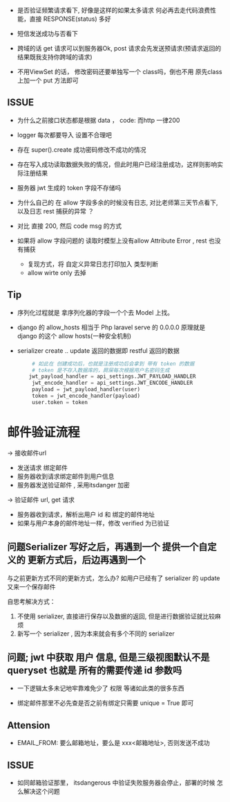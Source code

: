- 是否验证频繁请求看下, 好像是这样的如果太多请求 何必再去走代码浪费性能，直接 RESPONSE(status) 多好
- 短信发送成功与否看下

- 跨域的话 get 请求可以到服务器Ok, post 请求会先发送预请求(预请求返回的结果既我支持你跨域的请求)

- 不用ViewSet 的话， 修改密码还要单独写一个 class吗，倒也不用 原先class 上加一个 put 方法即可



## ISSUE
- 为什么之前接口状态都是根据  data ， code: 而http 一律200

- logger 每次都要导入 设置不合理吧

- 存在 super().create 成功密码修改不成功的情况
- 存在写入成功读取数据失败的情况，但此时用户已经注册成功，这样则影响实际注册结果

- 服务器 jwt 生成的 token 字段不存储吗

- 为什么自己的 在 allow 字段多余的时候没有日志, 对比老师第三天节点看下, 以及日志 rest 捕获的异常 ？

- 对比 直接 200, 然后 code msg 的方式

- 如果将 allow 字段问题的 读取时模型上没有allow Attribute Error , rest 也没有捕获
     
     - 复现方式，将 自定义异常日志打印加入 类型判断
     - allow wirte only 去掉

## Tip

- 序列化过程就是 拿序列化器的字段一个个去 Model 上找。

- django 的 allow_hosts 相当于 Php laravel serve 的 0.0.0.0  原理就是 django 的这个 allow hosts(一种安全机制)

- serializer create .. update 返回的数据即 restful 返回的数据

```python
        # 如此在 创建成功后，也就是注册成功后会拿到 带有 token 的数据
        # token 是不存入数据库的，屙屎每次根据用户名密码生成
       jwt_payload_handler = api_settings.JWT_PAYLOAD_HANDLER
        jwt_encode_handler = api_settings.JWT_ENCODE_HANDLER
        payload = jwt_payload_handler(user)
        token = jwt_encode_handler(payload)
        user.token = token
```

# 邮件验证流程

-> 接收邮件url
- 发送请求 绑定邮件
- 服务器收到请求绑定邮件到用户信息
- 服务器发送验证邮件 , 采用itsdanger 加密


-> 验证邮件 url, get 请求

- 服务器收到请求，解析出用户 id 和 绑定的邮件地址
- 如果与用户本身的邮件地址一样，修改 verified 为已验证

## 问题Serializer 写好之后，再遇到一个 提供一个自定义的 更新方式后，后边再遇到一个
与之前更新方式不同的更新方式，怎么办? 如用户已经有了 serializer 的 update又来一个保存邮件

自思考解决方式：
1. 不使用 serializer, 直接进行保存以及数据的返回, 但是进行数据验证就比较麻烦
2. 新写一个 serializer , 因为本来就会有多个不同的 serializer

## 问题; jwt 中获取 用户 信息, 但是三级视图默认不是 queryset 也就是 所有的需要传递 id 参数吗

- 一下逻辑太多未记地牢靠难免少了 权限 等诸如此类的很多东西


- 绑定邮件那里不必先查是否之前有绑定只需要 unique = True 即可




## Attension
- EMAIL_FROM: 要么邮箱地址，要么是 xxx<邮箱地址>, 否则发送不成功

## ISSUE 

- 如同邮箱验证那里， itsdangerous 中验证失败服务器会停止，部署的时候 怎么解决这个问题


